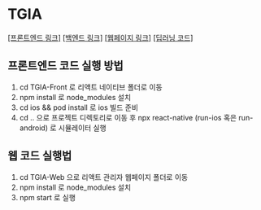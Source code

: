 # TGIA

[[프론트엔드 링크]](https://github.com/geonheeMin/TGIA-Front/0531-iPhone8)
[[백엔드 링크]](https://github.com/geonheeMin/TGIA-Back/main)
[[웹페이지 링크]](https://github.com/geonheeMin/TGIA-Web/master)
[[딥러닝 코드]](https://github.com/MKSonny/TGIA_DeepLearn/main)

프론트엔드 코드 실행 방법
-------------
1. cd TGIA-Front 로 리액트 네이티브 폴더로 이동
2. npm install 로 node_modules 설치
3. cd ios && pod install 로 ios 빌드 준비
4. cd .. 으로 프로젝트 디렉토리로 이동 후 npx react-native (run-ios 혹은 run-android) 로 시뮬레이터 실행

웹 코드 실행법
-------------
1. cd TGIA-Web 으로 리액트 관리자 웹페이지 폴더로 이동
2. npm install 로 node_modules 설치
3. npm start 로 실행
